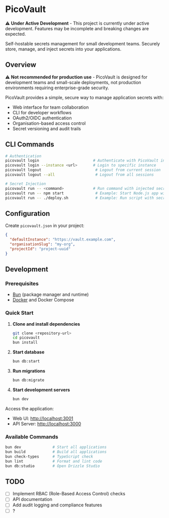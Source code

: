 # PicoVault

⚠️ **Under Active Development** - This project is currently under active development. Features may be incomplete and breaking changes are expected.

Self-hostable secrets management for small development teams. Securely store, manage, and inject secrets into your applications.

## Overview

⚠️ **Not recommended for production use** - PicoVault is designed for development teams and small-scale deployments, not production environments requiring enterprise-grade security.

PicoVault provides a simple, secure way to manage application secrets with:

- Web interface for team collaboration
- CLI for developer workflows
- OAuth2/OIDC authentication
- Organisation-based access control
- Secret versioning and audit trails

## CLI Commands

```bash
# Authentication
picovault login                        # Authenticate with PicoVault instance
picovault login --instance <url>       # Login to specific instance
picovault logout                        # Logout from current session
picovault logout --all                  # Logout from all sessions

# Secret Injection
picovault run -- <command>             # Run command with injected secrets
picovault run -- npm start              # Example: Start Node.js app with secrets
picovault run -- ./deploy.sh            # Example: Run script with secrets
```

## Configuration

Create `picovault.json` in your project:

```json
{
  "defaultInstance": "https://vault.example.com",
  "organisationSlug": "my-org",
  "projectId": "project-uuid"
}
```

## Development

### Prerequisites

- [Bun](https://bun.sh/) (package manager and runtime)
- [Docker](https://docker.com/) and Docker Compose

### Quick Start

1. **Clone and install dependencies**

   ```bash
   git clone <repository-url>
   cd picovault
   bun install
   ```

2. **Start database**

   ```bash
   bun db:start
   ```

3. **Run migrations**

   ```bash
   bun db:migrate
   ```

4. **Start development servers**

   ```bash
   bun dev
   ```

Access the application:

- Web UI: <http://localhost:3001>
- API Server: <http://localhost:3000>

### Available Commands

```bash
bun dev              # Start all applications
bun build            # Build all applications
bun check-types      # TypeScript check
bun lint             # Format and lint code
bun db:studio        # Open Drizzle Studio
```

## TODO

- [ ] Implement RBAC (Role-Based Access Control) checks
- [ ] API documentation
- [ ] Add audit logging and compliance features
- [ ] ?
